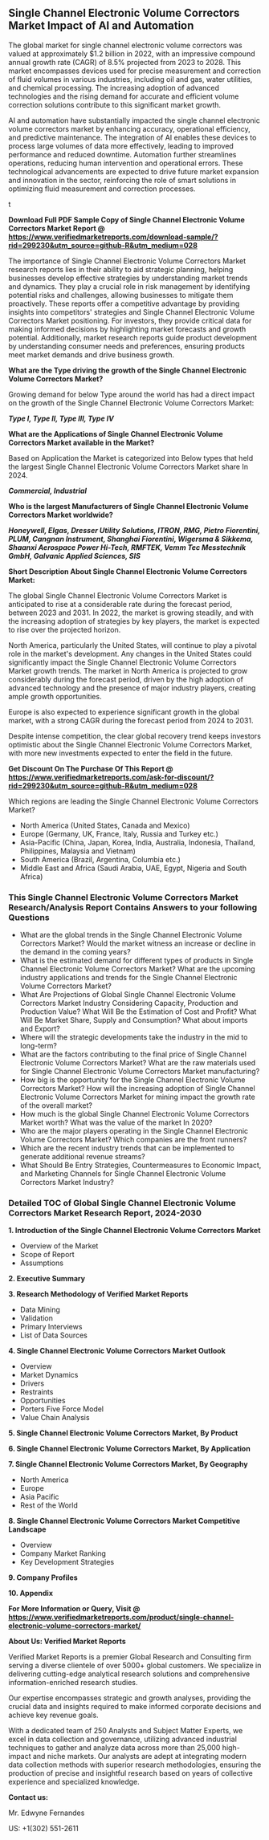 <h2>Single Channel Electronic Volume Correctors Market Impact of AI and Automation</h2><p>The global market for single channel electronic volume correctors was valued at approximately $1.2 billion in 2022, with an impressive compound annual growth rate (CAGR) of 8.5% projected from 2023 to 2028. This market encompasses devices used for precise measurement and correction of fluid volumes in various industries, including oil and gas, water utilities, and chemical processing. The increasing adoption of advanced technologies and the rising demand for accurate and efficient volume correction solutions contribute to this significant market growth.</p><p>AI and automation have substantially impacted the single channel electronic volume correctors market by enhancing accuracy, operational efficiency, and predictive maintenance. The integration of AI enables these devices to process large volumes of data more effectively, leading to improved performance and reduced downtime. Automation further streamlines operations, reducing human intervention and operational errors. These technological advancements are expected to drive future market expansion and innovation in the sector, reinforcing the role of smart solutions in optimizing fluid measurement and correction processes.</p>t</p><p id="" class=""><strong>Download Full PDF Sample Copy of Single Channel Electronic Volume Correctors Market Report @ <a href="https://www.verifiedmarketreports.com/download-sample/?rid=299230&utm_source=github-R&utm_medium=028" target="_blank">https://www.verifiedmarketreports.com/download-sample/?rid=299230&utm_source=github-R&utm_medium=028</a></strong></p><p>The importance of&nbsp;Single Channel Electronic Volume Correctors Market research reports lies in their ability to aid strategic planning, helping businesses develop effective strategies by understanding market trends and dynamics. They play a crucial role in risk management by identifying potential risks and challenges, allowing businesses to mitigate them proactively. These reports offer a competitive advantage by providing insights into competitors' strategies and Single Channel Electronic Volume Correctors Market positioning. For investors, they provide critical data for making informed decisions by highlighting market forecasts and growth potential. Additionally, market research reports guide product development by understanding consumer needs and preferences, ensuring products meet market demands and drive business growth.</p><p><strong>What are the&nbsp;Type driving the growth of the Single Channel Electronic Volume Correctors Market?</strong></p><p id="" class="">Growing demand for below Type around the world has had a direct impact on the growth of the Single Channel Electronic Volume Correctors Market:</p><em><strong>Type I, Type II, Type III, Type IV</strong></em></p><strong>What are the&nbsp;Applications&nbsp;of Single Channel Electronic Volume Correctors Market available in the Market?</strong></p><p id="" class="">Based on Application the Market is categorized into Below types that held the largest Single Channel Electronic Volume Correctors Market share In 2024.</p><em><strong>Commercial, Industrial</strong></em></p><strong>Who is the largest Manufacturers of Single Channel Electronic Volume Correctors Market worldwide?</strong></p><p><em><strong>Honeywell, Elgas, Dresser Utility Solutions, ITRON, RMG, Pietro Fiorentini, PLUM, Cangnan lnstrument, Shanghai Fiorentini, Wigersma & Sikkema, Shaanxi Aerospace Power Hi-Tech, RMFTEK, Vemm Tec Messtechnik GmbH, Galvanic Applied Sciences, SIS</strong></em></p><p id="" class=""><strong>Short Description About Single Channel Electronic Volume Correctors Market:</strong></p><p>The global Single Channel Electronic Volume Correctors Market is anticipated to rise at a considerable rate during the forecast period, between 2023 and 2031. In 2022, the market is growing steadily, and with the increasing adoption of strategies by key players, the market is expected to rise over the projected horizon.</p><p>North America, particularly the United States, will continue to play a pivotal role in the market's development. Any changes in the United States could significantly impact the Single Channel Electronic Volume Correctors Market growth trends. The market in North America is projected to grow considerably during the forecast period, driven by the high adoption of advanced technology and the presence of major industry players, creating ample growth opportunities.</p><p>Europe is also expected to experience significant growth in the global market, with a strong CAGR during the forecast period from 2024 to 2031.</p><p>Despite intense competition, the clear global recovery trend keeps investors optimistic about the Single Channel Electronic Volume Correctors Market, with more new investments expected to enter the field in the future.</p><p id="" class=""><strong>Get Discount On The Purchase Of This Report @ <a href="https://www.verifiedmarketreports.com/ask-for-discount/?rid=299230&utm_source=github-R&utm_medium=028" target="_blank">https://www.verifiedmarketreports.com/ask-for-discount/?rid=299230&utm_source=github-R&utm_medium=028</a></strong></p>Which regions are leading the Single Channel Electronic Volume Correctors Market?</p><ul><li>North America (United States, Canada and Mexico)</li><li>Europe (Germany, UK, France, Italy, Russia and Turkey etc.)</li><li>Asia-Pacific (China, Japan, Korea, India, Australia, Indonesia, Thailand, Philippines, Malaysia and Vietnam)</li><li>South America (Brazil, Argentina, Columbia etc.)</li><li>Middle East and Africa (Saudi Arabia, UAE, Egypt, Nigeria and South Africa)</li></ul><h3 id="" class="">This Single Channel Electronic Volume Correctors Market Research/Analysis Report Contains Answers to your following Questions</h3><ul><li>What are the global trends in the Single Channel Electronic Volume Correctors Market? Would the market witness an increase or decline in the demand in the coming years?</li><li>What is the estimated demand for different types of products in Single Channel Electronic Volume Correctors Market? What are the upcoming industry applications and trends for the Single Channel Electronic Volume Correctors Market?</li><li>What Are Projections of Global Single Channel Electronic Volume Correctors Market Industry Considering Capacity, Production and Production Value? What Will Be the Estimation of Cost and Profit? What Will Be Market Share, Supply and Consumption? What about imports and Export?</li><li>Where will the strategic developments take the industry in the mid to long-term?</li><li>What are the factors contributing to the final price of Single Channel Electronic Volume Correctors Market? What are the raw materials used for Single Channel Electronic Volume Correctors Market manufacturing?</li><li>How big is the opportunity for the Single Channel Electronic Volume Correctors Market? How will the increasing adoption of Single Channel Electronic Volume Correctors Market for mining impact the growth rate of the overall market?</li><li>How much is the global Single Channel Electronic Volume Correctors Market worth? What was the value of the market In 2020?</li><li>Who are the major players operating in the Single Channel Electronic Volume Correctors Market? Which companies are the front runners?</li><li>Which are the recent industry trends that can be implemented to generate additional revenue streams?</li><li>What Should Be Entry Strategies, Countermeasures to Economic Impact, and Marketing Channels for Single Channel Electronic Volume Correctors Market Industry?</li></ul><h3 id="" class="">Detailed TOC of Global Single Channel Electronic Volume Correctors Market Research Report, 2024-2030</h3><p id="" class=""><strong>1. Introduction of the Single Channel Electronic Volume Correctors Market</strong></p><ul><li>Overview of the Market</li><li>Scope of Report</li><li>Assumptions</li></ul><p id="" class=""><strong>2. Executive Summary</strong></p><p id="" class=""><strong>3. Research Methodology of Verified Market Reports</strong></p><ul><li>Data Mining</li><li>Validation</li><li>Primary Interviews</li><li>List of Data Sources</li></ul><p id="" class=""><strong>4. Single Channel Electronic Volume Correctors Market Outlook</strong></p><ul><li>Overview</li><li>Market Dynamics</li><li>Drivers</li><li>Restraints</li><li>Opportunities</li><li>Porters Five Force Model</li><li>Value Chain Analysis</li></ul><p id="" class=""><strong>5. Single Channel Electronic Volume Correctors Market, By Product</strong></p><p id="" class=""><strong>6. Single Channel Electronic Volume Correctors Market, By Application</strong></p><p id="" class=""><strong>7. Single Channel Electronic Volume Correctors Market, By Geography</strong></p><ul><li>North America</li><li>Europe</li><li>Asia Pacific</li><li>Rest of the World</li></ul><p id="" class=""><strong>8. Single Channel Electronic Volume Correctors Market Competitive Landscape</strong></p><ul><li>Overview</li><li>Company Market Ranking</li><li>Key Development Strategies</li></ul><p id="" class=""><strong>9. Company Profiles</strong></p><p id="" class=""><strong>10. Appendix</strong></p><p id="" class=""><strong>For More Information or Query, Visit @ <a href="https://www.verifiedmarketreports.com/product/single-channel-electronic-volume-correctors-market/" target="_blank">https://www.verifiedmarketreports.com/product/single-channel-electronic-volume-correctors-market/</a></strong></p><p id="" class=""><strong>About Us: Verified Market Reports</strong></p><p id="" class="">Verified Market Reports is a premier Global Research and Consulting firm serving a diverse clientele of over 5000+ global customers. We specialize in delivering cutting-edge analytical research solutions and comprehensive information-enriched research studies.</p><p id="" class="">Our expertise encompasses strategic and growth analyses, providing the crucial data and insights required to make informed corporate decisions and achieve key revenue goals.</p><p id="" class="">With a dedicated team of 250 Analysts and Subject Matter Experts, we excel in data collection and governance, utilizing advanced industrial techniques to gather and analyze data across more than 25,000 high-impact and niche markets. Our analysts are adept at integrating modern data collection methods with superior research methodologies, ensuring the production of precise and insightful research based on years of collective experience and specialized knowledge.</p><p id="" class=""><strong>Contact us:</strong></p><p id="" class="">Mr. Edwyne Fernandes</p><p id="" class="">US: +1(302) 551-2611</p>